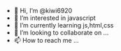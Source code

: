 - 👋 Hi, I’m @kiwi6920
- 👀 I’m interested in javascript
- 🌱 I’m currently learning js,html,css
- 💞️ I’m looking to collaborate on ...
- 📫 How to reach me ...

<!---
kiwi6920/kiwi6920 is a ✨ special ✨ repository because its `README.md` (this file) appears on your GitHub profile.
You can click the Preview link to take a look at your changes.
--->
